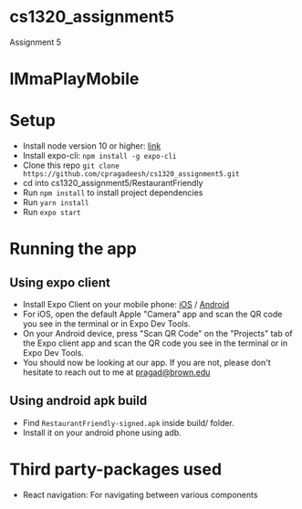 # cs1320_assignment5
Assignment 5

# IMmaPlayMobile

# Setup
- Install node version 10 or higher: [link](https://nodejs.org/en/download/) 
- Install expo-cli: `npm install -g expo-cli`
- Clone this repo `git clone https://github.com/cpragadeesh/cs1320_assignment5.git`
- cd into cs1320_assignment5/RestaurantFriendly
- Run `npm install` to install project dependencies
- Run `yarn install`
- Run `expo start`

# Running the app
## Using expo client
- Install Expo Client on your mobile phone: [iOS](https://apps.apple.com/us/app/expo-client/id982107779) / [Android](https://play.google.com/store/apps/details?id=host.exp.exponent&hl=en_US)
- For iOS, open the default Apple "Camera" app and scan the QR code you see in the terminal or in Expo Dev Tools.
- On your Android device, press "Scan QR Code" on the "Projects" tab of the Expo client app and scan the QR code you see in the terminal or in Expo Dev Tools.
- You should now be looking at our app. If you are not, please don't hesitate to reach out to me at pragad@brown.edu

## Using android apk build
- Find `RestaurantFriendly-signed.apk` inside build/ folder.
- Install it on your android phone using adb.

# Third party-packages used
- React navigation: For navigating between various components
